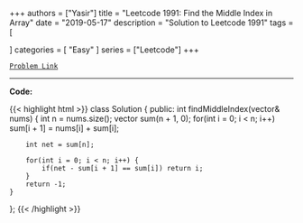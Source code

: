 
+++
authors = ["Yasir"]
title = "Leetcode 1991: Find the Middle Index in Array"
date = "2019-05-17"
description = "Solution to Leetcode 1991"
tags = [
    
]
categories = [
    "Easy"
]
series = ["Leetcode"]
+++



[`Problem Link`](https://leetcode.com/problems/find-the-middle-index-in-array/description/)

---

**Code:**

{{< highlight html >}}
class Solution {
public:
    int findMiddleIndex(vector<int>& nums) {
        int n = nums.size();
        vector<int> sum(n + 1, 0);
        for(int i = 0; i < n; i++)
            sum[i + 1] = nums[i] + sum[i];
        
        int net = sum[n];
        
        for(int i = 0; i < n; i++) {
            if(net - sum[i + 1] == sum[i]) return i;
        }
        return -1;
    }
};
{{< /highlight >}}


